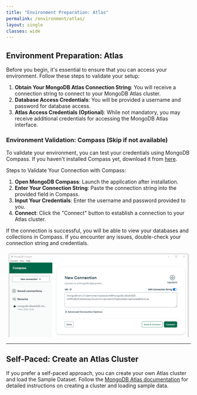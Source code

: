 ```yaml
---
title: "Environment Preparation: Atlas"
permalink: /environment/atlas/
layout: single
classes: wide
---
```


## Environment Preparation: Atlas

Before you begin, it's essential to ensure that you can access your environment. 
Follow these steps to validate your setup:

1. **Obtain Your MongoDB Atlas Connection String**: You will receive a connection string to connect to your MongoDB Atlas cluster.
2. **Database Access Credentials**: You will be provided a username and password for database access.
3. **Atlas Access Credentials (Optional)**: While not mandatory, you may receive additional credentials for accessing the MongoDB Atlas interface.

### Environment Validation: Compass (Skip if not available)

To validate your environment, you can test your credentials using MongoDB Compass. 
If you haven't installed Compass yet, download it from [here](https://www.mongodb.com/try/download/compass).

Steps to Validate Your Connection with Compass:

1. **Open MongoDB Compass**: Launch the application after installation.
2. **Enter Your Connection String**: Paste the connection string into the provided field in Compass.
3. **Input Your Credentials**: Enter the username and password provided to you.
4. **Connect**: Click the "Connect" button to establish a connection to your Atlas cluster.

If the connection is successful, you will be able to view your databases and collections in Compass. If you encounter any issues, double-check your connection string and credentials.

![compass](../../assets/images/compass.png)

---

## Self-Paced: Create an Atlas Cluster

If you prefer a self-paced approach, you can create your own Atlas cluster and load the Sample Dataset. Follow the [MongoDB Atlas documentation](https://www.mongodb.com/docs/atlas/getting-started/) for detailed instructions on creating a cluster and loading sample data.
